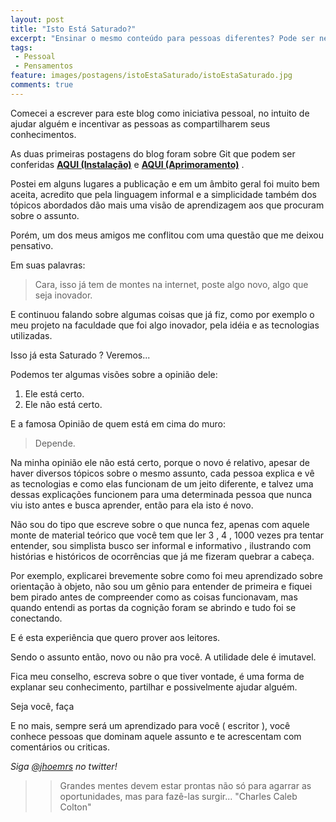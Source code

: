 ```yaml
---
layout: post
title: "Isto Está Saturado?"
excerpt: "Ensinar o mesmo conteúdo para pessoas diferentes? Pode ser necessário explicações diferentes!"
tags:
 - Pessoal
 - Pensamentos
feature: images/postagens/istoEstaSaturado/istoEstaSaturado.jpg
comments: true
---
```


Comecei a escrever para este blog como iniciativa pessoal, no intuito de ajudar alguém e incentivar as pessoas as compartilharem seus conhecimentos.

As duas primeiras postagens do blog foram sobre Git que podem ser conferidas **[AQUI (Instalação)](http://jhoemrs.github.io/usandoGiteGithub)** e **[AQUI (Aprimoramento)](http://jhoemrs.github.io/aprimorandoGit)** .

Postei em alguns lugares a publicação e em um âmbito geral foi muito bem aceita, acredito que pela linguagem informal e a simplicidade também dos tópicos abordados dão mais uma visão de aprendizagem aos que procuram sobre o assunto.

Porém, um dos meus amigos me conflitou com uma questão que me deixou pensativo.

Em suas palavras:

> Cara, isso já tem de montes na internet, poste algo novo, algo que seja inovador.

E continuou falando sobre algumas coisas que já fiz, como por exemplo o meu projeto na faculdade que foi algo inovador, pela idéia e as tecnologias utilizadas.

Isso já esta Saturado ? Veremos...

Podemos ter algumas visões sobre a opinião dele:

1. Ele está certo.
2. Ele não está certo.

E a famosa Opinião de quem está em cima do muro:

> Depende.

Na minha opinião ele não está certo, porque o novo é relativo, apesar de haver diversos tópicos sobre o mesmo assunto, cada pessoa explica e vê as tecnologias e como elas funcionam de um jeito diferente, e talvez uma dessas explicações funcionem para uma determinada pessoa que nunca viu isto antes e busca aprender, então para ela isto é novo.

Não sou do tipo que escreve sobre o que nunca fez, apenas com aquele monte de material teórico que você tem que ler 3 , 4 , 1000 vezes pra tentar entender, sou simplista busco ser informal e informativo , ilustrando com histórias e históricos de ocorrências que já me fizeram quebrar a cabeça.

Por exemplo, explicarei brevemente sobre como foi meu aprendizado sobre orientação à objeto, não sou um gênio para entender de primeira e fiquei bem pirado antes de compreender como as coisas funcionavam, mas quando entendi as portas da cognição foram se abrindo e tudo foi se conectando.

E é esta experiência que quero prover aos leitores.

Sendo o assunto então, novo ou não pra você. A utilidade dele é imutavel.

Fica meu conselho, escreva sobre o que tiver vontade, é uma forma de explanar seu conhecimento, partilhar e possivelmente ajudar alguém.

Seja você, faça

E no mais, sempre será um aprendizado para você ( escritor ), você conhece pessoas que dominam aquele assunto e te acrescentam com comentários ou criticas.

*Siga [@jhoemrs](http://www.twitter.com/jhoemrs) no twitter!*

>> Grandes mentes devem estar prontas não só para agarrar as oportunidades, mas para fazê-las surgir... "Charles Caleb Colton"
